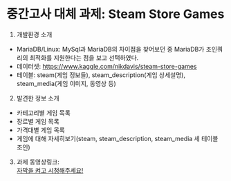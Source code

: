 중간고사 대체 과제: Steam Store Games
=====================================

1. 개발환경 소개  
-  MariaDB/Linux: MySql과 MariaDB의 차이점을 찾어보던 중 MariaDB가 조인쿼리의 최적화를 지원한다는 점을 보고 선택하였다.
-  데이터셋: https://www.kaggle.com/nikdavis/steam-store-games
-  테이블: steam(게임 정보들), steam_description(게임 상세설명), steam_media(게임 이미지, 동영상 등)

2. 발견한 정보 소개  

-  카테고리별 게임 목록
-  장르별 게임 목록
-  가격대별 게임 목록
-  게임에 대해 자세히보기(steam, steam_description, steam_media 세 테이블 조인)

3. 과제 동영상링크:  
<a href="https://youtu.be/FbJ___oxEVc">자막을 켜고 시청해주세요!</a>
